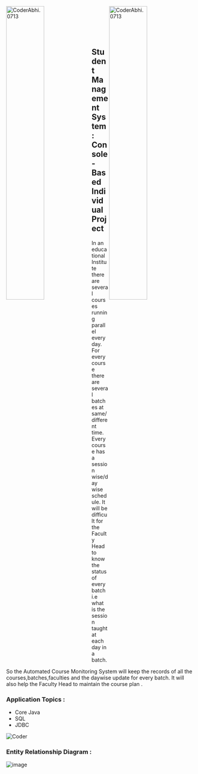 <div>

<img width=45% title="Coder Abhi." alt="CoderAbhi.0713" align = left src="https://capsule-render.vercel.app/api?type=waving&color=gradient&customColorList=6,11,20&height=150&section=header&text=Learning-Hub&fontSize=40&fontColor=fff&animation=twinkling&fontAlignY=32"/>

<img width=45% title="Coder Abhi." alt="CoderAbhi.0713" align = right src="https://capsule-render.vercel.app/api?type=waving&color=gradient&customColorList=6,11,20&height=150&section=header&text=smiling-fold-7496&fontSize=40&fontColor=fff&animation=twinkling&fontAlignY=32"/>

</div>

</br></br></br></br>
## Student Management System : Console-Based Individual Project

In an educational  Institute there are several courses running parallel  every day. For every course there are several batches at same/different time. Every course has a session wise/day wise schedule. It will be difficult for the Faculty Head to know the status of every batch i.e what is the session taught at each day in a batch.

So the Automated Course Monitoring System will keep the records of all the courses,batches,faculties and the daywise update for every batch. It will also help the Faculty Head to maintain the course plan .
 
### Application Topics :
- Core Java
- SQL 
- JDBC

 <!-- ![image](https://user-images.githubusercontent.com/105943862/200751675-ce7d2c83-e8e3-4fd8-87c8-da9186ede61d.png)
![image](https://user-images.githubusercontent.com/105943862/200753634-39bc8664-161e-4bac-9da1-b10f8fecf2b5.png) -->

<img src="https://user-images.githubusercontent.com/105943862/200754059-2452beb7-2471-411d-9caa-10f900dcb10b.png" alt="Coder" > 


### Entity Relationship Diagram :
![image](https://user-images.githubusercontent.com/105943862/201519423-7cc24cf7-6798-41f2-9e94-c74370553948.png)
